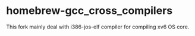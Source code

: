 # homebrew-gcc_cross_compilers

This fork mainly deal with i386-jos-elf compiler for compiling xv6 OS core.
